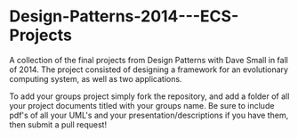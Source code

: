 Design-Patterns-2014---ECS-Projects
===================================

A collection of the final projects from Design Patterns with Dave Small in fall of 2014. The project consisted of designing a framework for an evolutionary computing system, as well as two applications.

To add your groups project simply fork the repository, and add a folder of all your project documents titled with your groups name. Be sure to include pdf's of all your UML's and your presentation/descriptions if you have them, then submit a pull request!
